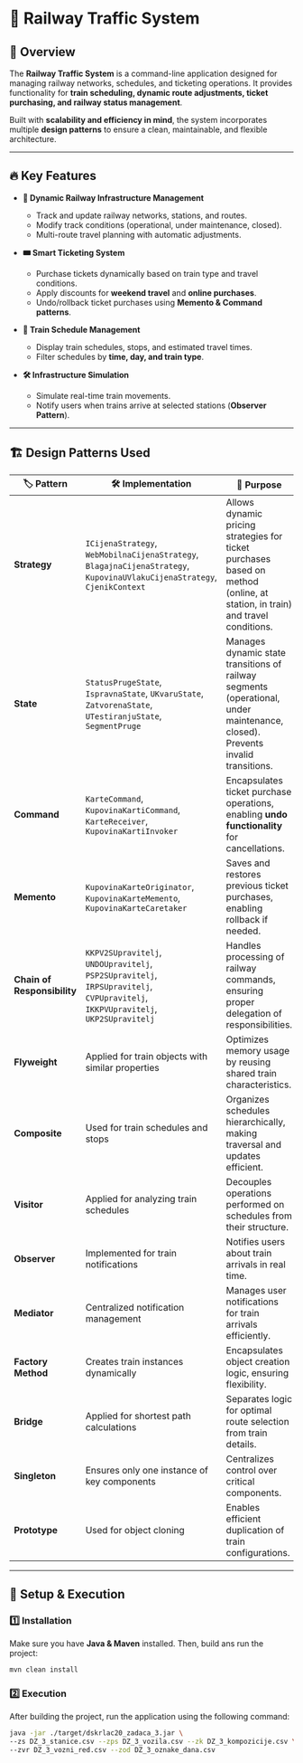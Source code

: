# 🚉 Railway Traffic System

## 📌 Overview
The **Railway Traffic System** is a command-line application designed for managing railway networks, schedules, and ticketing operations. It provides functionality for **train scheduling, dynamic route adjustments, ticket purchasing, and railway status management**. 

Built with **scalability and efficiency in mind**, the system incorporates multiple **design patterns** to ensure a clean, maintainable, and flexible architecture.

---

## 🔥 Key Features
- **📌 Dynamic Railway Infrastructure Management**  
  - Track and update railway networks, stations, and routes.
  - Modify track conditions (operational, under maintenance, closed).
  - Multi-route travel planning with automatic adjustments.

- **🎟️ Smart Ticketing System**  
  - Purchase tickets dynamically based on train type and travel conditions.
  - Apply discounts for **weekend travel** and **online purchases**.
  - Undo/rollback ticket purchases using **Memento & Command patterns**.

- **🚂 Train Schedule Management**  
  - Display train schedules, stops, and estimated travel times.
  - Filter schedules by **time, day, and train type**.

- **🛠️ Infrastructure Simulation**  
  - Simulate real-time train movements.
  - Notify users when trains arrive at selected stations (**Observer Pattern**).

---

## 🏗️ Design Patterns Used

| 🏷️ Pattern | 🛠️ Implementation | 🎯 Purpose |
|------------|------------------|-----------|
| **Strategy** | `ICijenaStrategy`, `WebMobilnaCijenaStrategy`, `BlagajnaCijenaStrategy`, `KupovinaUVlakuCijenaStrategy`, `CjenikContext` | Allows dynamic pricing strategies for ticket purchases based on method (online, at station, in train) and travel conditions. |
| **State** | `StatusPrugeState`, `IspravnaState`, `UKvaruState`, `ZatvorenaState`, `UTestiranjuState`, `SegmentPruge` | Manages dynamic state transitions of railway segments (operational, under maintenance, closed). Prevents invalid transitions. |
| **Command** | `KarteCommand`, `KupovinaKartiCommand`, `KarteReceiver`, `KupovinaKartiInvoker` | Encapsulates ticket purchase operations, enabling **undo functionality** for cancellations. |
| **Memento** | `KupovinaKarteOriginator`, `KupovinaKarteMemento`, `KupovinaKarteCaretaker` | Saves and restores previous ticket purchases, enabling rollback if needed. |
| **Chain of Responsibility** | `KKPV2SUpravitelj`, `UNDOUpravitelj`, `PSP2SUpravitelj`, `IRPSUpravitelj`, `CVPUpravitelj`, `IKKPVUpravitelj`, `UKP2SUpravitelj` | Handles processing of railway commands, ensuring proper delegation of responsibilities. |
| **Flyweight** | Applied for train objects with similar properties | Optimizes memory usage by reusing shared train characteristics. |
| **Composite** | Used for train schedules and stops | Organizes schedules hierarchically, making traversal and updates efficient. |
| **Visitor** | Applied for analyzing train schedules | Decouples operations performed on schedules from their structure. |
| **Observer** | Implemented for train notifications | Notifies users about train arrivals in real time. |
| **Mediator** | Centralized notification management | Manages user notifications for train arrivals efficiently. |
| **Factory Method** | Creates train instances dynamically | Encapsulates object creation logic, ensuring flexibility. |
| **Bridge** | Applied for shortest path calculations | Separates logic for optimal route selection from train details. |
| **Singleton** | Ensures only one instance of key components | Centralizes control over critical components. |
| **Prototype** | Used for object cloning | Enables efficient duplication of train configurations. |

---

## 📂 Setup & Execution
### 1️⃣ **Installation**
Make sure you have **Java & Maven** installed. Then, build ans run the project:

```bash
mvn clean install
```

### 2️⃣ **Execution**
After building the project, run the application using the following command:

```bash
java -jar ./target/dskrlac20_zadaca_3.jar \
--zs DZ_3_stanice.csv --zps DZ_3_vozila.csv --zk DZ_3_kompozicije.csv \
--zvr DZ_3_vozni_red.csv --zod DZ_3_oznake_dana.csv
